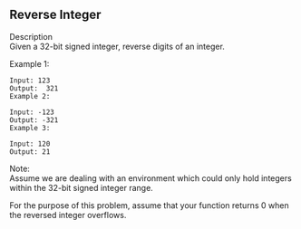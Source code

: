 Reverse Integer
---
Description<br/>
Given a 32-bit signed integer, reverse digits of an integer.

Example 1:<br/>
```
Input: 123
Output:  321
Example 2:

Input: -123
Output: -321
Example 3:

Input: 120
Output: 21
```
Note:<br/>
Assume we are dealing with an environment which could only hold integers within the 32-bit signed integer range. 

For the purpose of this problem, assume that your function returns 0 when the reversed integer overflows.